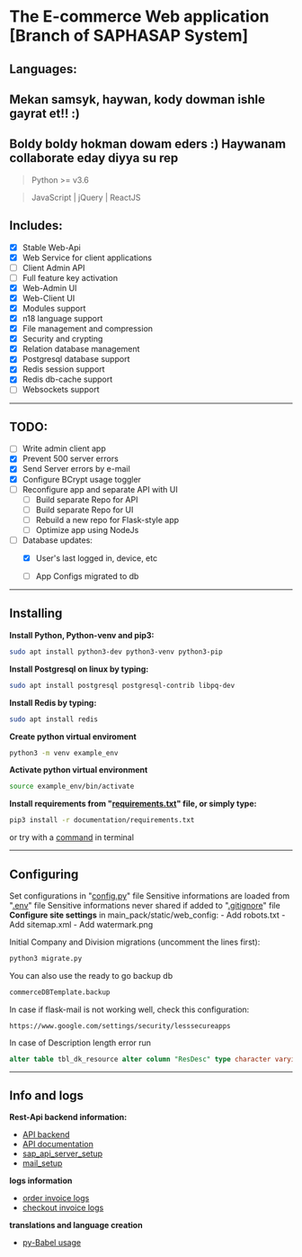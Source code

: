 # The E-commerce Web application [Branch of SAPHASAP System] 
## Languages:

## Mekan samsyk, haywan, kody dowman ishle gayrat et!! :)

## Boldy boldy hokman dowam eders :) Haywanam collaborate eday diyya su rep


> Python >= v3.6

> JavaScript | jQuery | ReactJS

## Includes:
- [x] Stable Web-Api
- [x] Web Service for client applications
- [ ] Client Admin API
- [ ] Full feature key activation
- [x] Web-Admin UI
- [x] Web-Client UI
- [x] Modules support
- [x] n18 language support
- [x] File management and compression
- [x] Security and crypting
- [x] Relation database management
- [x] Postgresql database support
- [x] Redis session support
- [x] Redis db-cache support
- [ ] Websockets support
-----------------------------

## TODO:

- [ ] Write admin client app
- [x] Prevent 500 server errors
- [x] Send Server errors by e-mail
- [x] Configure BCrypt usage toggler
- [ ] Reconfigure app and separate API with UI
	- [ ] Build separate Repo for API
	- [ ] Build separate Repo for UI
	- [ ] Rebuild a new repo for Flask-style app
	- [ ] Optimize app using NodeJs

- [ ] Database updates:
	- [x] User's last logged in, device, etc
	- [ ] App Configs migrated to db


-----------------------------
## Installing
**Install Python, Python-venv and pip3:**
```bash
sudo apt install python3-dev python3-venv python3-pip
```
**Install Postgresql on linux by typing:**
```bash
sudo apt install postgresql postgresql-contrib libpq-dev
```
**Install Redis by typing:**
```bash
sudo apt install redis
```
**Create python virtual enviroment**
```bash
python3 -m venv example_env
```
**Activate python virtual environment**
```bash
source example_env/bin/activate
```
**Install requirements from "[requirements.txt](/documentation/requirements.txt)" file, or simply type:**
```bash
pip3 install -r documentation/requirements.txt
```
or try with a [command](/documentation/pip_installation_command.md) in terminal

--------------
## Configuring

Set configurations in "[config.py](/main_pack/config.py)" file
Sensitive informations are loaded from "[.env](/main_pack/.env.example.config)" file
Sensitive informations never shared if added to "[.gitignore](/.gitignore)" file
**Configure site settings** in main_pack/static/web_config:
	- Add robots.txt
	- Add sitemap.xml
	- Add watermark.png

Initial Company and Division migrations (uncomment the lines first):
```bash
python3 migrate.py
```
You can also use the ready to go backup db
```bash
commerceDBTemplate.backup
```

In case if flask-mail is not working well, check this configuration:
```url
https://www.google.com/settings/security/lesssecureapps
```

In case of Description length error run
```sql
alter table tbl_dk_resource alter column "ResDesc" type character varying(9999999);
```

------------
## Info and logs
**Rest-Api backend information:**

+ [API backend](/documentation/api_backend.md)
+ [API documentation](/documentation/api_documentation.md)
+ [sap_api_server_setup](/documentation/sap_api_server_setup.md)
+ [mail_setup](/documentation/mail_setup.md)

**logs information**
+ [order invoice logs](/documentation/order_invoice_post_request_logs.md)
+ [checkout invoice logs](/documentation/checkout_order_inv_api_logs.md)

**translations and language creation**
+ [py-Babel usage](/documentation/pybabel_usage.md)
